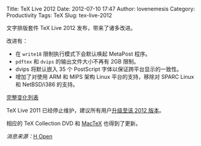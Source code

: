 Title: TeX Live 2012
Date: 2012-07-10 17:47
Author: lovenemesis
Category: Productivity
Tags: TeX
Slug: tex-live-2012

文字排版套件 TeX Live 2012 发布，带来了诸多改进。

改进有：

-   在 `write18` 限制执行模式下会默认唤起 MetaPost 程序。
-   `pdftex` 和 `dvips` 的输出文件大小不再有 2GB 限制。
-   dvips 将默认嵌入 35 个 PostScript 字体以保证跨平台显示的一致性。
-   增加了对使用 ARM 和 MIPS 架构 Linux 平台的支持，移除对 SPARC Linux
    和 NetBSD/i386 的支持。

[完整变化列表](http://www.tug.org/mactex/2012/TeXLive2012Changes.pdf)

TeX Live 2011 已经停止维护，建议所有用户[升级至该 2012
版本](http://www.tug.org/texlive/)。

相应的 TeX Collection DVD 和 [MacTeX](http://www.tug.org/mactex/2012/)
也得到了更新。

*消息来源：*[H
Open](http://www.h-online.com/open/news/item/TeX-Live-2012-released-1635236.html)

